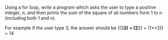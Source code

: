 Using a for loop, write a program which asks the user to type a positive integer, n, and then prints the sum of the square of all numbers form 1 to n (including both 1 and n).

For example if the user type 3, the answer should be ((3**2) + (2**2) + (1**2)) = 14
